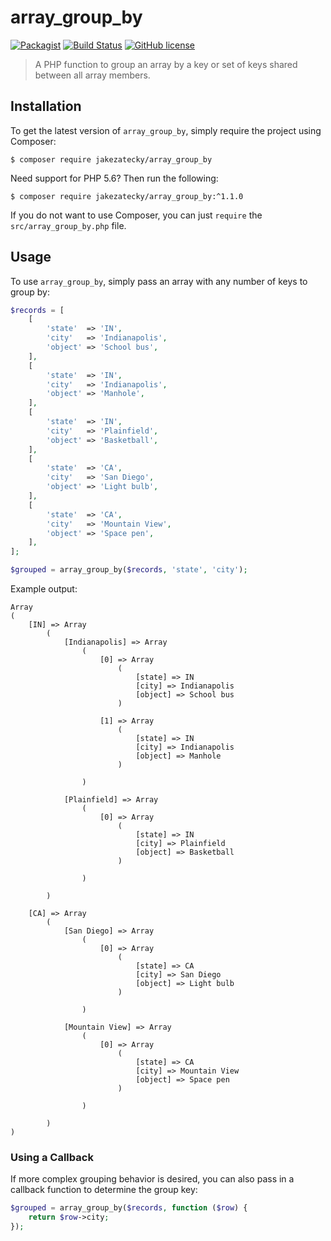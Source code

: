 # array_group_by

[![Packagist](https://img.shields.io/packagist/v/jakezatecky/array_group_by.svg?style=flat-square)](https://packagist.org/packages/jakezatecky/array_group_by)
[![Build Status](https://img.shields.io/github/workflow/status/jakezatecky/array_group_by/Build?style=flat-square)](https://github.com/jakezatecky/array_group_by/actions/workflows/main.yml)
[![GitHub license](https://img.shields.io/badge/license-MIT-blue.svg?style=flat-square)](https://raw.githubusercontent.com/jakezatecky/array_group_by/master/LICENSE.txt)

> A PHP function to group an array by a key or set of keys shared between all array members.

## Installation

To get the latest version of `array_group_by`, simply require the project using Composer:

``` shell
$ composer require jakezatecky/array_group_by
```

Need support for PHP 5.6? Then run the following:

``` shell
$ composer require jakezatecky/array_group_by:^1.1.0
```

If you do not want to use Composer, you can just `require` the `src/array_group_by.php` file.

## Usage

To use `array_group_by`, simply pass an array with any number of keys to group by:

``` php
$records = [
    [
        'state'  => 'IN',
        'city'   => 'Indianapolis',
        'object' => 'School bus',
    ],
    [
        'state'  => 'IN',
        'city'   => 'Indianapolis',
        'object' => 'Manhole',
    ],
    [
        'state'  => 'IN',
        'city'   => 'Plainfield',
        'object' => 'Basketball',
    ],
    [
        'state'  => 'CA',
        'city'   => 'San Diego',
        'object' => 'Light bulb',
    ],
    [
        'state'  => 'CA',
        'city'   => 'Mountain View',
        'object' => 'Space pen',
    ],
];

$grouped = array_group_by($records, 'state', 'city');
```

Example output:

``` text
Array
(
    [IN] => Array
        (
            [Indianapolis] => Array
                (
                    [0] => Array
                        (
                            [state] => IN
                            [city] => Indianapolis
                            [object] => School bus
                        )

                    [1] => Array
                        (
                            [state] => IN
                            [city] => Indianapolis
                            [object] => Manhole
                        )

                )

            [Plainfield] => Array
                (
                    [0] => Array
                        (
                            [state] => IN
                            [city] => Plainfield
                            [object] => Basketball
                        )

                )

        )

    [CA] => Array
        (
            [San Diego] => Array
                (
                    [0] => Array
                        (
                            [state] => CA
                            [city] => San Diego
                            [object] => Light bulb
                        )

                )

            [Mountain View] => Array
                (
                    [0] => Array
                        (
                            [state] => CA
                            [city] => Mountain View
                            [object] => Space pen
                        )

                )

        )
)
```

### Using a Callback

If more complex grouping behavior is desired, you can also pass in a callback function to determine the group key:

``` php
$grouped = array_group_by($records, function ($row) {
    return $row->city;
});
```

